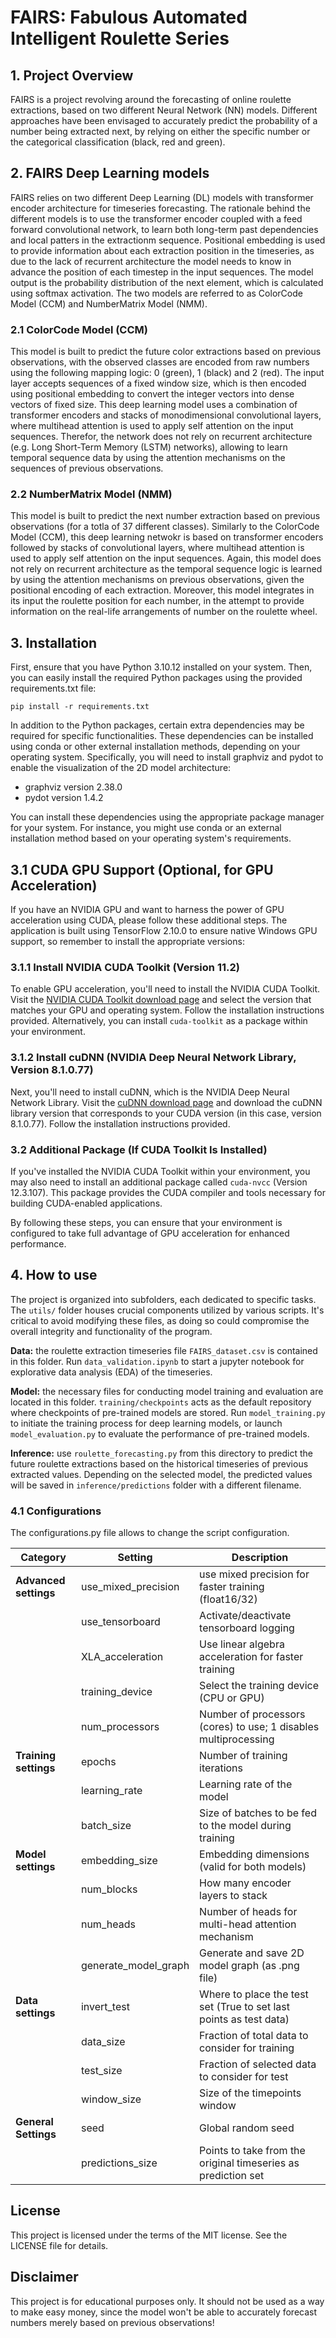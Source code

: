 # FAIRS: Fabulous Automated Intelligent Roulette Series

## 1. Project Overview
FAIRS is a project revolving around the forecasting of online roulette extractions, based on two different Neural Network (NN) models. Different approaches have been envisaged to accurately predict the probability of a number being extracted next, by relying on either the specific number or the categorical classification (black, red and green).  

## 2. FAIRS Deep Learning models
FAIRS relies on two different Deep Learning (DL) models with transformer encoder architecture for timeseries forecasting. The rationale behind the different models is to use the transformer encoder coupled with a feed forward convolutional network, to learn both long-term past dependencies and local patters in the extractionm sequence. Positional embedding is used to provide information about each extraction position in the timeseries, as due to the lack of recurrent architecture the model needs to know in advance the position of each timestep in the input sequences. The model output is the probability distribution of the next element, which is calculated using softmax activation. The two models are referred to as ColorCode Model (CCM) and NumberMatrix Model (NMM). 

### 2.1 ColorCode Model (CCM)
This model is built to predict the future color extractions based on previous observations, with the observed classes are encoded from raw numbers using the following mapping logic: 0 (green), 1 (black) and 2 (red). The input layer accepts sequences of a fixed window size, which is then encoded using positional embedding to convert the integer vectors into dense vectors of fixed size. This deep learning model uses a combination of transformer encoders and stacks of monodimensional convolutional layers, where multihead attention is used to apply self attention on the input sequences. Therefor, the network does not rely on recurrent architecture (e.g. Long Short-Term Memory (LSTM) networks), allowing to learn temporal sequence data by using the attention mechanisms on the sequences of previous observations. 

### 2.2 NumberMatrix Model (NMM)
This model is built to predict the next number extraction based on previous observations (for a totla of 37 different classes). Similarly to the ColorCode Model (CCM), this deep learning netwokr is based on transformer encoders followed by stacks of convolutional layers, where multihead attention is used to apply self attention on the input sequences. Again, this model does not rely on recurrent architecture as the temporal sequence logic is learned by using the attention mechanisms on previous observations, given the positional encoding of each extraction. Moreover, this model integrates in its input the roulette position for each number, in the attempt to provide information on the real-life arrangements of number on the roulette wheel. 

## 3. Installation 
First, ensure that you have Python 3.10.12 installed on your system. Then, you can easily install the required Python packages using the provided requirements.txt file:

`pip install -r requirements.txt` 

In addition to the Python packages, certain extra dependencies may be required for specific functionalities. These dependencies can be installed using conda or other external installation methods, depending on your operating system. Specifically, you will need to install graphviz and pydot to enable the visualization of the 2D model architecture:
- graphviz version 2.38.0
- pydot version 1.4.2

You can install these dependencies using the appropriate package manager for your system. For instance, you might use conda or an external installation method based on your operating system's requirements.

## 3.1 CUDA GPU Support (Optional, for GPU Acceleration)
If you have an NVIDIA GPU and want to harness the power of GPU acceleration using CUDA, please follow these additional steps. The application is built using TensorFlow 2.10.0 to ensure native Windows GPU support, so remember to install the appropriate versions:

### 3.1.1 Install NVIDIA CUDA Toolkit (Version 11.2)
To enable GPU acceleration, you'll need to install the NVIDIA CUDA Toolkit. Visit the [NVIDIA CUDA Toolkit download page](https://developer.nvidia.com/cuda-downloads) and select the version that matches your GPU and operating system. Follow the installation instructions provided. Alternatively, you can install `cuda-toolkit` as a package within your environment.

### 3.1.2 Install cuDNN (NVIDIA Deep Neural Network Library, Version 8.1.0.77)
Next, you'll need to install cuDNN, which is the NVIDIA Deep Neural Network Library. Visit the [cuDNN download page](https://developer.nvidia.com/cudnn) and download the cuDNN library version that corresponds to your CUDA version (in this case, version 8.1.0.77). Follow the installation instructions provided.

### 3.2 Additional Package (If CUDA Toolkit Is Installed)
If you've installed the NVIDIA CUDA Toolkit within your environment, you may also need to install an additional package called `cuda-nvcc` (Version 12.3.107). This package provides the CUDA compiler and tools necessary for building CUDA-enabled applications.

By following these steps, you can ensure that your environment is configured to take full advantage of GPU acceleration for enhanced performance.  

## 4. How to use
The project is organized into subfolders, each dedicated to specific tasks. The `utils/` folder houses crucial components utilized by various scripts. It's critical to avoid modifying these files, as doing so could compromise the overall integrity and functionality of the program.

**Data:** the roulette extraction timeseries file `FAIRS_dataset.csv` is contained in this folder. Run `data_validation.ipynb` to start a jupyter notebook for explorative data analysis (EDA) of the timeseries. 

**Model:** the necessary files for conducting model training and evaluation are located in this folder. `training/checkpoints` acts as the default repository where checkpoints of pre-trained models are stored. Run `model_training.py` to initiate the training process for deep learning models, or launch `model_evaluation.py` to evaluate the performance of pre-trained models.

**Inference:** use `roulette_forecasting.py` from this directory to predict the future roulette extractions based on the historical timeseries of previous extracted values. Depending on the selected model, the predicted values will be saved in `inference/predictions` folder with a different filename.

### 4.1 Configurations
The configurations.py file allows to change the script configuration. 

| Category                  | Setting                | Description                                                        |
|---------------------------|------------------------|--------------------------------------------------------------------|
| **Advanced settings**     | use_mixed_precision    | use mixed precision for faster training (float16/32)               |
|                           | use_tensorboard        | Activate/deactivate tensorboard logging                            |
|                           | XLA_acceleration       | Use linear algebra acceleration for faster training                |
|                           | training_device        | Select the training device (CPU or GPU)                            |
|                           | num_processors         | Number of processors (cores) to use; 1 disables multiprocessing    |
| **Training settings**      | epochs                 | Number of training iterations                                      |
|                           | learning_rate          | Learning rate of the model                                         |
|                           | batch_size             | Size of batches to be fed to the model during training             |
| **Model settings**        | embedding_size         | Embedding dimensions (valid for both models)                       |
|                           | num_blocks             | How many encoder layers to stack                                   |
|                           | num_heads              | Number of heads for multi-head attention mechanism                 |
|                           | generate_model_graph   | Generate and save 2D model graph (as .png file)                    |
| **Data settings**         | invert_test            | Where to place the test set (True to set last points as test data) |
|                           | data_size              | Fraction of total data to consider for training                    |
|                           | test_size              | Fraction of selected data to consider for test                     |
|                           | window_size            | Size of the timepoints window                                      |
| **General Settings**      | seed                   | Global random seed                                                 |
|                           | predictions_size       | Points to take from the original timeseries as prediction set      |

## License
This project is licensed under the terms of the MIT license. See the LICENSE file for details.

## Disclaimer
This project is for educational purposes only. It should not be used as a way to make easy money, since the model won't be able to accurately forecast numbers merely based on previous observations!